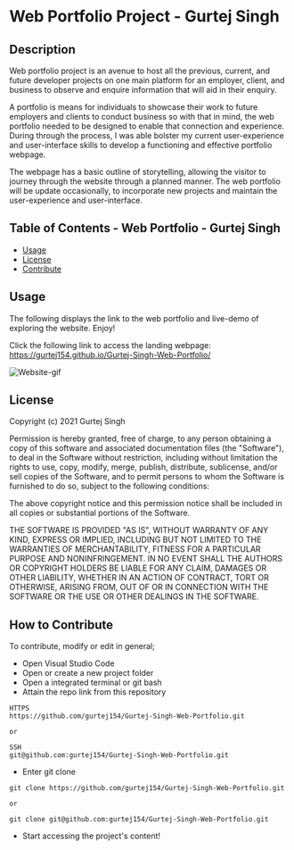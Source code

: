 # Web Portfolio Project - Gurtej Singh
## Description 

Web portfolio project is an avenue to host all the previous, current, and future developer projects on one main platform for an employer, client, and business to observe and enquire information that will aid in their enquiry. 

A portfolio is means for individuals to showcase their work to future employers and clients to conduct business so with that in mind, the web portfolio needed to be designed to enable that connection and experience. During through the process, I was able bolster my current user-experience and user-interface skills to develop a functioning and effective portfolio webpage.

The webpage has a basic outline of storytelling, allowing the visitor to journey through the website through a planned manner. The web portfolio will be update occasionally, to incorporate new projects and maintain the user-experience and user-interface.  

## Table of Contents - Web Portfolio - Gurtej Singh

- [Usage](#usage)
- [License](#license)
- [Contribute](#contribute)

## Usage
The following displays the link to the web portfolio and live-demo of exploring the website. Enjoy! 

Click the following link to access the landing webpage: https://gurtej154.github.io/Gurtej-Singh-Web-Portfolio/

![Website-gif](./Web-portfolio.gif)

## License
Copyright (c) 2021 Gurtej Singh

Permission is hereby granted, free of charge, to any person obtaining a copy of this software and associated documentation files (the "Software"), to deal in the Software without restriction, including without limitation the rights to use, copy, modify, merge, publish, distribute, sublicense, and/or sell copies of the Software, and to permit persons to whom the Software is furnished to do so, subject to the following conditions:

The above copyright notice and this permission notice shall be included in all copies or substantial portions of the Software.

THE SOFTWARE IS PROVIDED "AS IS", WITHOUT WARRANTY OF ANY KIND, EXPRESS OR IMPLIED, INCLUDING BUT NOT LIMITED TO THE WARRANTIES OF MERCHANTABILITY, FITNESS FOR A PARTICULAR PURPOSE AND NONINFRINGEMENT. IN NO EVENT SHALL THE AUTHORS OR COPYRIGHT HOLDERS BE LIABLE FOR ANY CLAIM, DAMAGES OR OTHER LIABILITY, WHETHER IN AN ACTION OF CONTRACT, TORT OR OTHERWISE, ARISING FROM, OUT OF OR IN CONNECTION WITH THE SOFTWARE OR THE USE OR OTHER DEALINGS IN THE SOFTWARE.

## How to Contribute
To contribute, modify or edit in general; 
- Open Visual Studio Code
- Open or create a new project folder 
- Open a integrated terminal or git bash 
- Attain the repo link from this repository


```
HTTPS
https://github.com/gurtej154/Gurtej-Singh-Web-Portfolio.git

or

SSH
git@github.com:gurtej154/Gurtej-Singh-Web-Portfolio.git
```
- Enter git clone 
```
git clone https://github.com/gurtej154/Gurtej-Singh-Web-Portfolio.git

or

git clone git@github.com:gurtej154/Gurtej-Singh-Web-Portfolio.git
```
- Start accessing the project's content!
